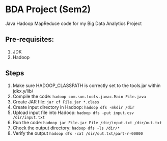 # BDA Project (Sem2)
Java Hadoop MapReduce code for my Big Data Analytics Project

## Pre-requisites:
1. JDK 
2. Hadoop

## Steps
1. Make sure HADOOP_CLASSPATH is correctly set to the tools.jar within jdkx.y/lib/
2. Compile the code: `hadoop com.sun.tools.javac.Main File.java`
3. Create JAR file: `jar cf File.jar *.class`
4. Create input directory in Hadoop: `hadoop dfs -mkdir /dir`
5. Upload input file into Hadoop: `hadoop dfs -put input.csv /dir/input.txt`
6. Run the code: `hadoop jar File.jar File /dir/input.txt /dir/out.txt`
7. Check the output directory: `hadoop dfs -ls /dir/*`
8. Verify the output `hadoop dfs -cat /dir/out.txt/part-r-00000`

